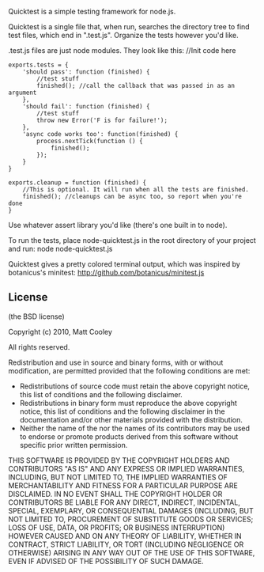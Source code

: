 Quicktest is a simple testing framework for node.js.

Quicktest is a single file that, when run, searches the directory tree to find test files, which end in ".test.js". Organize the tests however you'd like. 

.test.js files are just node modules. They look like this:
	//Init code here

	exports.tests = {
		'should pass': function (finished) {
			//test stuff
			finished(); //call the callback that was passed in as an argument
		},
		'should fail': function (finished) {
			//test stuff
			throw new Error('F is for failure!');
		},
		'async code works too': function(finished) {
			process.nextTick(function () {
				finished();
			});
		}
	}

	exports.cleanup = function (finished) {
		//This is optional. It will run when all the tests are finished.
		finished(); //cleanups can be async too, so report when you're done
	}

Use whatever assert library you'd like (there's one built in to node).

To run the tests, place node-quicktest.js in the root directory of your project and run:
	node node-quicktest.js

Quicktest gives a pretty colored terminal output, which was inspired by botanicus's minitest: http://github.com/botanicus/minitest.js

License
-------
(the BSD license)

Copyright (c) 2010, Matt Cooley

All rights reserved.

Redistribution and use in source and binary forms, with or without modification, are permitted provided that the following conditions are met:

* Redistributions of source code must retain the above copyright notice, this list of conditions and the following disclaimer.
* Redistributions in binary form must reproduce the above copyright notice, this list of conditions and the following disclaimer in the documentation and/or other materials provided with the distribution.
* Neither the name of the <ORGANIZATION> nor the names of its contributors may be used to endorse or promote products derived from this software without specific prior written permission.

THIS SOFTWARE IS PROVIDED BY THE COPYRIGHT HOLDERS AND CONTRIBUTORS "AS IS" AND ANY EXPRESS OR IMPLIED WARRANTIES, INCLUDING, BUT NOT LIMITED TO, THE IMPLIED WARRANTIES OF MERCHANTABILITY AND FITNESS FOR A PARTICULAR PURPOSE ARE DISCLAIMED. IN NO EVENT SHALL THE COPYRIGHT HOLDER OR CONTRIBUTORS BE LIABLE FOR ANY DIRECT, INDIRECT, INCIDENTAL, SPECIAL, EXEMPLARY, OR CONSEQUENTIAL DAMAGES (INCLUDING, BUT NOT LIMITED TO, PROCUREMENT OF SUBSTITUTE GOODS OR SERVICES; LOSS OF USE, DATA, OR PROFITS; OR BUSINESS INTERRUPTION) HOWEVER CAUSED AND ON ANY THEORY OF LIABILITY, WHETHER IN CONTRACT, STRICT LIABILITY, OR TORT (INCLUDING NEGLIGENCE OR OTHERWISE) ARISING IN ANY WAY OUT OF THE USE OF THIS SOFTWARE, EVEN IF ADVISED OF THE POSSIBILITY OF SUCH DAMAGE.
